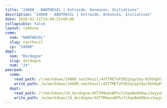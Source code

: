 ```yaml
---
title: "24800 - NANTHEUIL | Entraide, Annonces, Initiatives"
description: "24800 - NANTHEUIL | Entraide, Annonces, Initiatives"
date: 2020-01-11T14:09:21+09:00
collapsible: false
layout: commune
comm:
  nom: "NANTHEUIL"
  slug: nantheuil
  cp: "24800"
dept:
  nom: "Dordogne"
  slug: dordogne
  num: "24"
peerpad:
  comm:
    read_path: /r/markdown/24800_nantheuil/4XTTMETvPSR2q1qySdyr92hDqDYZS8oXMdNrZUJjLEwzeV1By
    write_path: /w/markdown/24800_nantheuil/4XTTMETvPSR2q1qySdyr92hDqDYZS8oXMdNrZUJjLEwzeV1By-K3TgTgRyrzf4P1wL8YLHQxL5KXFygs5iqMBLPp2tg2ko7bCtvdHeWMVN31jnX7tQvvD4N6v1rVrcviGxP2S4JF5ZahhFgD8SpWZnvo2BgJURhMmtahBEU3HPnBXWwmCGqfcKKomD
  dept:
    read_path: /r/markdown/24_dordogne/4XTTM4wenBP5v7iXqeBwXH9wLvJwyyuNKzLxRyGzSZXmCuzgg
    write_path: /w/markdown/24_dordogne/4XTTM4wenBP5v7iXqeBwXH9wLvJwyyuNKzLxRyGzSZXmCuzgg-K3TgUusQQUSAmJPXozCTSBeqjqksxkVWGVxtHwEFrs5RuocQr8weKG2oQg7MVeg2F9Hhv7ggtBiBU8D9pdXEPa9M67VU3BzgAG9BCtQw3VY3Xcxk2YSegk3iUXMkpicGxxJr7mWp
---
```


